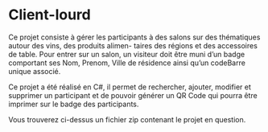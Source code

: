 # Client-lourd
Ce projet consiste à gérer les participants à des salons sur des thématiques autour des vins, des produits alimen-
taires des régions et des accessoires de table.
Pour entrer sur un salon, un visiteur doit être muni d’un badge comportant ses
Nom, Prenom, Ville de résidence ainsi qu’un codeBarre unique associé.

Ce projet a été réalisé en C#, il permet de rechercher, ajouter, modifier et supprimer un participant et de pouvoir générer un QR Code qui pourra être imprimer sur le badge des participants.

Vous trouverez ci-dessus un fichier zip contenant le projet en question.

